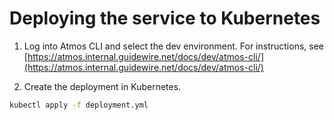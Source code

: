 # Deploying the service to Kubernetes

1. Log into Atmos CLI and select the dev environment. For instructions, see [https://atmos.internal.guidewire.net/docs/dev/atmos-cli/](https://atmos.internal.guidewire.net/docs/dev/atmos-cli/)

1. Create the deployment in Kubernetes.

```bash
kubectl apply -f deployment.yml
```